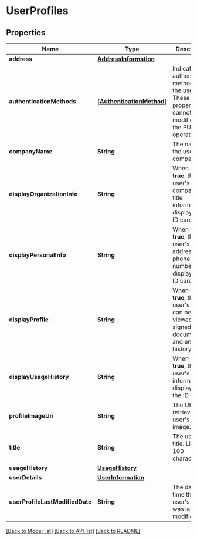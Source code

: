 # UserProfiles

## Properties
Name | Type | Description | Notes
------------ | ------------- | ------------- | -------------
**address** | [**AddressInformation**](AddressInformation.md) |  | [optional] 
**authenticationMethods** | [[**AuthenticationMethod**](AuthenticationMethod.md)] | Indicates the authentication methods that the user uses. These properties cannot be modified by the PUT operation.  | [optional] 
**companyName** | **String** | The name of the user&#39;s company. | [optional] 
**displayOrganizationInfo** | **String** |  When set to **true**, the user&#39;s company and title information display on the ID card.  | [optional] 
**displayPersonalInfo** | **String** | When set to **true**, the user&#39;s address and phone number display on the ID card. | [optional] 
**displayProfile** | **String** | When set to **true**, the user&#39;s ID card can be viewed from signed documents and envelope history. | [optional] 
**displayUsageHistory** | **String** | When set to **true**, the user&#39;s usage information displays on the ID card. | [optional] 
**profileImageUri** | **String** | The URL for retrieving the user&#39;s profile image. | [optional] 
**title** | **String** | The user&#39;s job title.  Limit: 100 characters. | [optional] 
**usageHistory** | [**UsageHistory**](UsageHistory.md) |  | [optional] 
**userDetails** | [**UserInformation**](UserInformation.md) |  | [optional] 
**userProfileLastModifiedDate** | **String** | The date and time that the user&#39;s profile was last modified. | [optional] 

[[Back to Model list]](../README.md#documentation-for-models) [[Back to API list]](../README.md#documentation-for-api-endpoints) [[Back to README]](../README.md)


